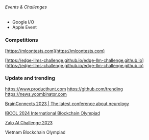  ###### Events & Challenges

- Google I/O
- Apple Event
### Competitions

[](https://mlcontests.com/)[https://mlcontests.com](https://mlcontests.com)

[https://edge-llms-challenge.github.io/edge-llm-challenge.github.io](https://edge-llms-challenge.github.io/edge-llm-challenge.github.io)

### Update and trending

https://www.producthunt.com
https://github.com/trending
https://news.ycombinator.com

[BrainConnects 2023 | The latest conference about neurology](https://www.brainconnects2023.com/)

[IBCOL 2024 International Blockchain Olympiad](https://2024.ibcol.org/)

[Zalo AI Challenge 2023](https://challenge.zalo.ai/)

Vietnam Blockchain Olympiad
